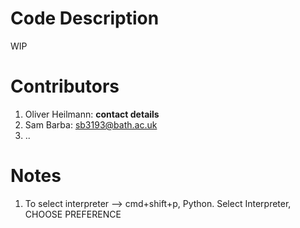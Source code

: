 # Code Description
WIP

# Contributors
1) Oliver Heilmann: __contact details__
2) Sam Barba: sb3193@bath.ac.uk
3) ..

# Notes
1) To select interpreter --> cmd+shift+p, Python. Select Interpreter, CHOOSE PREFERENCE